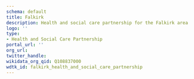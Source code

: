 ```yaml
---
schema: default
title: Falkirk
description: Health and social care partnership for the Falkirk area
logo: ''
type:
- Health and Social Care Partnership
portal_url: ''
org_url: 
twitter_handle: 
wikidata_org_qid: Q108837000
wdtk_id: falkirk_health_and_social_care_partnership
---
```

